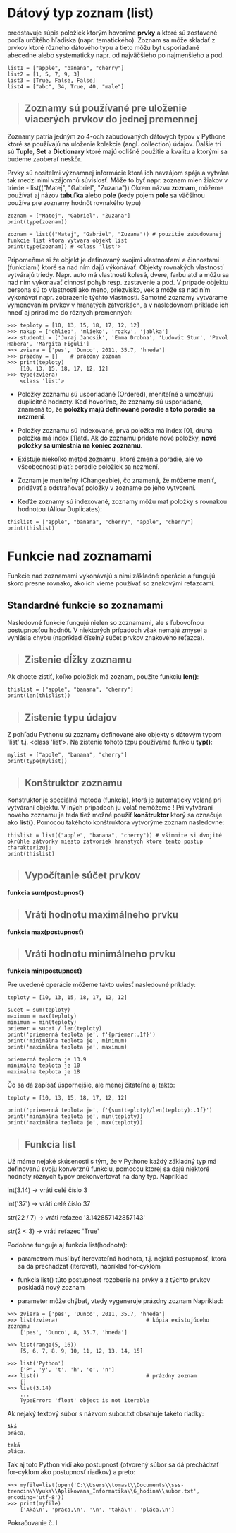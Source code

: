 # Dátový typ zoznam (list) 

predstavuje súpis položiek ktorým hovoríme **prvky** a ktoré sú zostavené podľa určitého hľadiska (napr. tematického). Zoznam sa môže skladať z prvkov ktoré rôzneho dátového typu a tieto môžu byt usporiadané abecedne alebo systematicky napr. od najväčšieho po najmenšieho a pod. 
~~~
list1 = ["apple", "banana", "cherry"]
list2 = [1, 5, 7, 9, 3]
list3 = [True, False, False]
list4 = ["abc", 34, True, 40, "male"]
~~~
> ## Zoznamy sú používané pre uloženie viacerých prvkov do jednej premennej

Zoznamy patria jedným zo 4-och zabudovaných dátových typov v Pythone ktoré sa používajú na uloženie kolekcie (angl. collection) údajov. Ďalšie tri sú **Tuple**, **Set** a **Dictionary** ktoré majú odlišné použitie a kvalitu a ktorými sa budeme zaoberať neskôr. 

Prvky sú nositelmi významnej informácie ktorá ich navzájom spája a vytvára tak medzi nimi vzájomnú súvislosť. Môže to byť napr. zoznam mien žiakov v triede - list(("Matej", "Gabriel", "Zuzana")) Okrem názvu **zoznam**, môžeme používať aj názov **tabuľka** alebo **pole** (kedy pojem **pole** sa väčšinou používa pre zoznamy hodnôt rovnakého typu) 
~~~
zoznam = ["Matej", "Gabriel", "Zuzana"]
print(type(zoznam))

zoznam = list(("Matej", "Gabriel", "Zuzana")) # pouzitie zabudovanej funkcie list ktora vytvara objekt list
print(type(zoznam)) # <class 'list'>
~~~
Pripomeňme si že objekt je definovaný svojimi vlastnosťami a činnostami (funkciami) ktoré sa nad ním dajú výkonávať. Objekty rovnakých vlastností vytvárajú triedy. Napr. auto má vlastnosti kolesá, dvere, farbu atď a môžu sa nad nim vykonavať cinnosť pohyb resp. zastavenie a pod. V prípade objektu persona sú to vlastnosti ako meno, priezvisko, vek a môže sa nad ním vykonávať napr. zobrazenie týchto vlastností. Samotné zoznamy vytvárame vymenovaním prvkov v hranatých zátvorkách, a v nasledovnom príklade ich hneď aj priradíme do rôznych premenných:
~~~
>>> teploty = [10, 13, 15, 18, 17, 12, 12]
>>> nakup = ['chlieb', 'mlieko', 'rozky', 'jablka']
>>> studenti = ['Juraj Janosik', 'Emma Drobna', 'Ludovit Stur', 'Pavol Habera', 'Margita Figuli']
>>> zviera = ['pes', 'Dunco', 2011, 35.7, 'hneda']
>>> prazdny = []    # prázdny zoznam
>>> print(teploty)
    [10, 13, 15, 18, 17, 12, 12]
>>> type(zviera)
    <class 'list'>
~~~

* Položky zoznamu sú usporiadané (Ordered), meniteľné a umožňujú duplicitné hodnoty. Keď hovoríme, že zoznamy sú usporiadané, znamená to, že **položky majú definované poradie a toto poradie sa nezmení**.

* Položky zoznamu sú indexované, prvá položka má index [0], druhá položka má index [1]atď. Ak do zoznamu pridáte nové položky, **nové položky sa umiestnia na koniec zoznamu**. 
* Existuje niekoľko [metód zoznamu](https://www.w3schools.com/python/python_lists_methods.asp) , ktoré zmenia poradie, ale vo všeobecnosti platí: poradie položiek sa nezmení.
* Zoznam je meniteľný (Changeable), čo znamená, že môžeme meniť, pridávať a odstraňovať položky v zozname po jeho vytvorení.
* Keďže zoznamy sú indexované, zoznamy môžu mať položky s rovnakou hodnotou (Allow Duplicates):
~~~
thislist = ["apple", "banana", "cherry", "apple", "cherry"]
print(thislist)
~~~
# Funkcie nad zoznamami

Funkcie nad zoznamami vykonávajú s nimi základné operácie a fungujú skoro presne rovnako, ako ich vieme používať so znakovými reťazcami.

## Standardné funkcie so zoznamami
Nasledovné funkcie fungujú nielen so zoznamami, ale s ľubovoľnou postupnosťou hodnôt. V niektorých prípadoch však nemajú zmysel a vyhlásia chybu (napríklad číselný súčet prvkov znakového reťazca).
> ## Zistenie dĺžky zoznamu

Ak chcete zistiť, koľko položiek má zoznam, použite funkciu **len()**:
~~~
thislist = ["apple", "banana", "cherry"]
print(len(thislist))
~~~
> ## Zistenie typu údajov
Z pohľadu Pythonu sú zoznamy definované ako objekty s dátovým typom 'list' t.j. <class 'list'>. Na zistenie tohoto tzpu používame funkciu **typ()**:
~~~
mylist = ["apple", "banana", "cherry"]
print(type(mylist))
~~~
> ## Konštruktor zoznamu
Konstruktor je speciálná metoda (funkcia), ktorá je automaticky volaná pri vytváraní objektu. V iných prípadoch ju volať nemôžeme ! Pri vytváraní nového zoznamu je teda tiež možné použiť **konštruktor** ktorý sa označuje ako **list()**. Pomocou takéhoto konštruktora vytvorýme zoznam nasledovne:
~~~
thislist = list(("apple", "banana", "cherry")) # všimnite si dvojité okrúhle zátvorky miesto zatvoriek hranatych ktore tento postup charakterizuju
print(thislist)
~~~
> ## Vypočítanie súčet prvkov
**funkcia sum(postupnosť)**

> ## Vráti hodnotu maximálneho prvku
**funkcia max(postupnosť)**

> ## Vráti hodnotu minimálneho prvku
**funkcia min(postupnosť)**

Pre uvedené operácie môžeme takto uviesť nasledovné príklady:
~~~
teploty = [10, 13, 15, 18, 17, 12, 12]

sucet = sum(teploty)
maximum = max(teploty)
minimum = min(teploty)
priemer = sucet / len(teploty)
print('priemerná teplota je', f'{priemer:.1f}')
print('minimálna teplota je', minimum)
print('maximálna teplota je', maximum)

priemerná teplota je 13.9
minimálna teplota je 10
maximálna teplota je 18
~~~
Čo sa dá zapísať úspornejšie, ale menej čitateľne aj takto:
~~~
teploty = [10, 13, 15, 18, 17, 12, 12]

print('priemerná teplota je', f'{sum(teploty)/len(teploty):.1f}')
print('minimálna teplota je', min(teploty))
print('maximálna teplota je', max(teploty))
~~~

> ## Funkcia list
Už máme nejaké skúsenosti s tým, že v Pythone každý základný typ má definovanú svoju konverznú funkciu, pomocou ktorej sa dajú niektoré hodnoty rôznych typov prekonvertovať na daný typ. Napríklad

int(3.14) -> vráti celé číslo 3

int('37') -> vráti celé číslo 37

str(22 / 7) -> vráti reťazec '3.142857142857143'

str(2 < 3) -> vráti reťazec 'True'

Podobne funguje aj funkcia list(hodnota):

* parametrom musí byť iterovateľná hodnota, t.j. nejaká postupnosť, ktorá sa dá prechádzať (iterovať), napríklad for-cyklom

* funkcia list() túto postupnosť rozoberie na prvky a z týchto prvkov poskladá nový zoznam
* parameter môže chýbať, vtedy vygeneruje prázdny zoznam
Napríklad:
~~~
>>> zviera = ['pes', 'Dunco', 2011, 35.7, 'hneda']
>>> list(zviera)                            # kópia existujúceho zoznamu
    ['pes', 'Dunco', 8, 35.7, 'hneda']

>>> list(range(5, 16))
    [5, 6, 7, 8, 9, 10, 11, 12, 13, 14, 15]

>>> list('Python')
    ['P', 'y', 't', 'h', 'o', 'n']
>>> list()                                  # prázdny zoznam
    []
>>> list(3.14)
    ...
    TypeError: 'float' object is not iterable
~~~
Ak nejaký textový súbor s názvom subor.txt obsahuje takéto riadky:
~~~
Aká
práca,

taká
pláca.
~~~
Tak aj toto Python vidí ako postupnosť (otvorený súbor sa dá prechádzať for-cyklom ako postupnosť riadkov) a preto:
~~~
>>> myfile=list(open('C:\\Users\\tomast\\Documents\\sss-trencin\\Vyuka\\Aplikovana_Informatika\\6_hodina\\subor.txt', encoding='utf-8'))
>>> print(myfile)
    ['Aká\n', 'práca,\n', '\n', 'taká\n', 'pláca.\n']
~~~

Pokračovanie č. I

